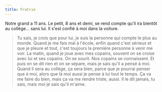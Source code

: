 ```yaml
---
title: Fratrie
---
```

Notre grand a 11 ans. Le petit, 8 ans et demi, se rend compte qu'il ira bientôt au collège… sans lui. Il s'est confié à moi dans la voiture.

> Tu sais, je crois que pour lui, je suis la personne qui compte le plus au monde. Quand je me fais mal à l'école, enfin quand c'est sérieux et que je pleure et tout, c'est toujours la première personne à venir me voir. La matin, quand je joue avec mes copains, souvent on se croise avec lui et ses copains. On se sourit. Nos copains se connaissent. Et puis on se dit rien et on se sépare, mais je sais qu'il a pensé à moi. Quand il sera au collège, ça sera bien, parce que je pourrai penser que à moi, alors que là moi aussi je pense à lui tout le temps. Ça va me faire du bien, mais ça va me rendre triste, aussi. Il le dit jamais, tu sais, mais moi je sais qu'il m'aime.
